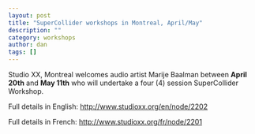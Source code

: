 ```yaml
---
layout: post
title: "SuperCollider workshops in Montreal, April/May"
description: ""
category: workshops
author: dan
tags: []
---
```

Studio XX, Montreal welcomes audio artist Marije Baalman between  **April 20th** and **May 11th** who will undertake a four (4) session SuperCollider Workshop.

Full details in English: http://www.studioxx.org/en/node/2202

Full details in French: http://www.studioxx.org/fr/node/2201
